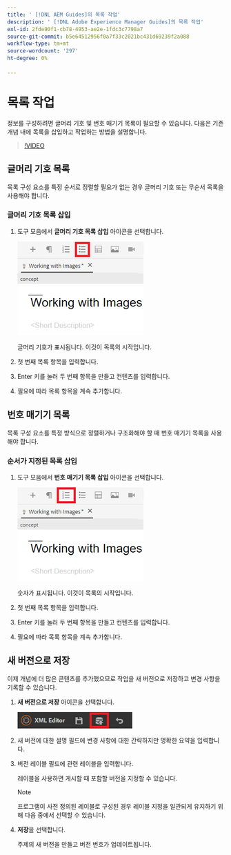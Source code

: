 ```yaml
---
title: ' [!DNL AEM Guides]의 목록 작업'
description: ' [!DNL Adobe Experience Manager Guides]의 목록 작업'
exl-id: 2fde90f1-cb78-4953-ae2e-1fdc3c7798a7
source-git-commit: b5e64512956f0a7f33c2021bc431d69239f2a088
workflow-type: tm+mt
source-wordcount: '297'
ht-degree: 0%

---
```


# 목록 작업

정보를 구성하려면 글머리 기호 및 번호 매기기 목록이 필요할 수 있습니다. 다음은 기존 개념 내에 목록을 삽입하고 작업하는 방법을 설명합니다.

>[!VIDEO](https://video.tv.adobe.com/v/336658?quality=12&learn=on)

## 글머리 기호 목록

목록 구성 요소를 특정 순서로 정렬할 필요가 없는 경우 글머리 기호 또는 무순서 목록을 사용해야 합니다.

### 글머리 기호 목록 삽입

1. 도구 모음에서 **글머리 기호 목록 삽입** 아이콘을 선택합니다.

   ![글머리 기호 목록 삽입 아이콘](images/lesson-6/insert-bulleted-list.png)

   글머리 기호가 표시됩니다. 이것이 목록의 시작입니다.

1. 첫 번째 목록 항목을 입력합니다.
1. Enter 키를 눌러 두 번째 항목을 만들고 컨텐츠를 입력합니다.
1. 필요에 따라 목록 항목을 계속 추가합니다.

## 번호 매기기 목록

목록 구성 요소를 특정 방식으로 정렬하거나 구조화해야 할 때 번호 매기기 목록을 사용해야 합니다.

### 순서가 지정된 목록 삽입

1. 도구 모음에서 **번호 매기기 목록 삽입** 아이콘을 선택합니다.

   ![번호 매기기 목록 삽입 아이콘](images/lesson-6/insert-numbered-list.png)

   숫자가 표시됩니다. 이것이 목록의 시작입니다.

1. 첫 번째 목록 항목을 입력합니다.
1. Enter 키를 눌러 두 번째 항목을 만들고 컨텐츠를 입력합니다.
1. 필요에 따라 목록 항목을 계속 추가합니다.

## 새 버전으로 저장

이제 개념에 더 많은 콘텐츠를 추가했으므로 작업을 새 버전으로 저장하고 변경 사항을 기록할 수 있습니다.

1. **새 버전으로 저장** 아이콘을 선택합니다.

   ![새 버전으로 저장 아이콘](images/common/save-as-new-version.png)

1. 새 버전에 대한 설명 필드에 변경 사항에 대한 간략하지만 명확한 요약을 입력합니다.
1. 버전 레이블 필드에 관련 레이블을 입력합니다.

   레이블을 사용하면 게시할 때 포함할 버전을 지정할 수 있습니다.

   >[!NOTE]
   > 
   > 프로그램이 사전 정의된 레이블로 구성된 경우 레이블 지정을 일관되게 유지하기 위해 다음 중에서 선택할 수 있습니다.

1. **저장**&#x200B;을 선택합니다.

   주제의 새 버전을 만들고 버전 번호가 업데이트됩니다.
